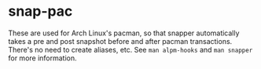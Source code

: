# snap-pac

These are used for Arch Linux's pacman, so that snapper automatically takes a
pre and post snapshot before and after pacman transactions. There's no need to
create aliases, etc. See `man alpm-hooks` and `man snapper` for more
information.
